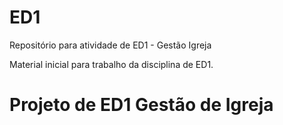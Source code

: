 # ED1
Repositório para atividade de ED1 - Gestão Igreja

Material inicial para trabalho da disciplina de ED1.
# Projeto de ED1 Gestão de Igreja
